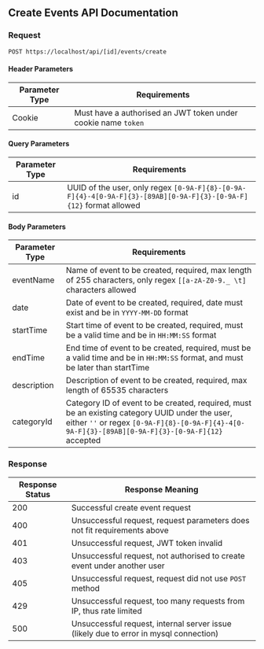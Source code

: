 ## Create Events API Documentation

### Request

`POST https://localhost/api/[id]/events/create`

#### Header Parameters

| Parameter Type | Requirements |
|----------------|--------------|
| Cookie | Must have a authorised an JWT token under cookie name `token` |

#### Query Parameters

| Parameter Type | Requirements |
|----------------|--------------|
| id | UUID of the user, only regex `[0-9A-F]{8}-[0-9A-F]{4}-4[0-9A-F]{3}-[89AB][0-9A-F]{3}-[0-9A-F]{12}` format allowed |

#### Body Parameters

| Parameter Type | Requirements |
|----------------|--------------|
| eventName | Name of event to be created, required, max length of 255 characters, only regex `[[a-zA-Z0-9._ \t]` characters allowed |
| date | Date of event to be created, required, date must exist and be in `YYYY-MM-DD` format |
| startTime | Start time of event to be created, required, must be a valid time and be in `HH:MM:SS` format |
| endTime | End time of event to be created, required, must be a valid time and be in `HH:MM:SS` format, and must be later than startTime |
| description | Description of event to be created, required, max length of 65535 characters |
| categoryId | Category ID of event to be created, required, must be an existing category UUID under the user, either `''` or regex `[0-9A-F]{8}-[0-9A-F]{4}-4[0-9A-F]{3}-[89AB][0-9A-F]{3}-[0-9A-F]{12}` accepted |

### Response

| Response Status | Response Meaning |
|-|-|
| 200 | Successful create event request |
| 400 | Unsuccessful request, request parameters does not fit requirements above |
| 401 | Unsuccessful request, JWT token invalid |
| 403 | Unsuccessful request, not authorised to create event under another user |
| 405 | Unsuccessful request, request did not use `POST` method |
| 429 | Unsuccessful request, too many requests from IP, thus rate limited |
| 500 | Unsuccessful request, internal server issue (likely due to error in mysql connection) |